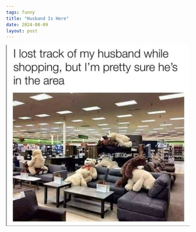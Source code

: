 ```yaml
---
tags: funny
title: "Husband Is Here"
date: 2024-08-09
layout: post
---
```




![husbandshopping.png](https://raw.githubusercontent.com/muneer78/muneer78.github.io/master/images/husbandshopping.png)
        